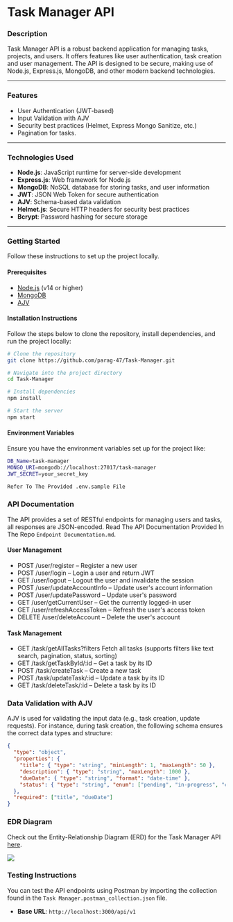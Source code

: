 # **Task Manager API**

### **Description**

Task Manager API is a robust backend application for managing tasks, projects, and users. It offers features like user authentication, task creation and user management. The API is designed to be secure, making use of Node.js, Express.js, MongoDB, and other modern backend technologies.

---

### **Features**

- User Authentication (JWT-based)
- Input Validation with AJV
- Security best practices (Helmet, Express Mongo Sanitize, etc.)
- Pagination for tasks.

---

### **Technologies Used**

- **Node.js**: JavaScript runtime for server-side development
- **Express.js**: Web framework for Node.js
- **MongoDB**: NoSQL database for storing tasks, and user information
- **JWT**: JSON Web Token for secure authentication
- **AJV**: Schema-based data validation
- **Helmet.js**: Secure HTTP headers for security best practices
- **Bcrypt**: Password hashing for secure storage

---

### **Getting Started**

Follow these instructions to set up the project locally.

#### **Prerequisites**

- [Node.js](https://nodejs.org/) (v14 or higher)
- [MongoDB](https://www.mongodb.com/)
- [AJV](https://ajv.js.org/)

#### **Installation Instructions**

Follow the steps below to clone the repository, install dependencies, and run the project locally:

```bash
# Clone the repository
git clone https://github.com/parag-47/Task-Manager.git

# Navigate into the project directory
cd Task-Manager

# Install dependencies
npm install

# Start the server
npm start
```

#### **Environment Variables**

Ensure you have the environment variables set up for the project like:

```bash
DB_Name=task-manager
MONGO_URI=mongodb://localhost:27017/task-manager
JWT_SECRET=your_secret_key

Refer To The Provided .env.sample File
```

### **API Documentation**
The API provides a set of RESTful endpoints for managing users and tasks, all responses are JSON-encoded.
Read The API Documentation Provided In The Repo `Endpoint Documentation.md`.

#### **User Management**
- POST /user/register – Register a new user
- POST /user/login – Login a user and return JWT
- GET /user/logout – Logout the user and invalidate the session
- POST /user/updateAccountInfo – Update user's account information
- POST /user/updatePassword – Update user's password
- GET /user/getCurrentUser – Get the currently logged-in user
- GET /user/refreshAccessToken – Refresh the user's access token
- DELETE /user/deleteAccount – Delete the user's account

#### **Task Management**
- GET /task/getAllTasks?filters Fetch all tasks (supports filters like text search, pagination, status, sorting)
- GET /task/getTaskById/:id – Get a task by its ID
- POST /task/createTask – Create a new task
- POST /task/updateTask/:id – Update a task by its ID
- GET /task/deleteTask/:id – Delete a task by its ID

### **Data Validation with AJV**

AJV is used for validating the input data (e.g., task creation, update requests). For instance, during task creation, the following schema ensures the correct data types and structure:

```json
{
  "type": "object",
  "properties": {
    "title": { "type": "string", "minLength": 1, "maxLength": 50 },
    "description": { "type": "string", "maxLength": 1000 },
    "dueDate": { "type": "string", "format": "date-time" },
    "status": { "type": "string", "enum": ["pending", "in-progress", "completed"] }
  },
  "required": ["title", "dueDate"]
}
```

### **EDR Diagram**
Check out the Entity-Relationship Diagram (ERD) for the Task Manager API [here](https://app.eraser.io/workspace/LkEp2wbNih6azcR73Ms3?origin=share&elements=Gj9AGlSlYBvAOFvQxkizag).

![](https://app.eraser.io/workspace/LkEp2wbNih6azcR73Ms3/preview?elements=Gj9AGlSlYBvAOFvQxkizag&type=embed)

### **Testing Instructions**

You can test the API endpoints using Postman by importing the collection found in the `Task Manager.postman_collection.json` file.

- **Base URL**: `http://localhost:3000/api/v1`